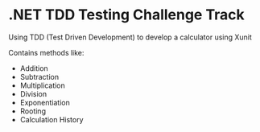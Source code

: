 # .NET TDD Testing Challenge Track

Using TDD (Test Driven Development) to develop a calculator using Xunit

Contains methods like:

- Addition
- Subtraction
- Multiplication
- Division
- Exponentiation
- Rooting
- Calculation History
